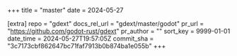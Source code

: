+++
title = "master"
date = 2024-05-27

[extra]
repo = "gdext"
docs_rel_url = "gdext/master/godot"
pr_url = "https://github.com/godot-rust/gdext"
pr_author = ""
sort_key = 9999-01-01
date_time = 2024-05-27T19:57:05Z
commit_sha = "3c7173cbf862647bc71faf7913b0b874ba1e055b"
+++


